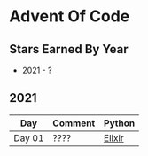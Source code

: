# Advent Of Code

## Stars Earned By Year

- 2021 - ?

## 2021

| Day    | Comment | Python                                   |
| ------ | ------- | ---------------------------------------- |
| Day 01 | ????    | [Elixir](./2021/aoc/lib/day_1.ex)     |

